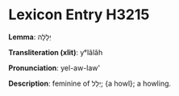 # Lexicon Entry H3215

**Lemma**: יְלָלָה

**Transliteration (xlit)**: yᵉlâlâh

**Pronunciation**: yel-aw-law'

**Description**:
feminine of יְלֵל; {a howl}; a howling.
